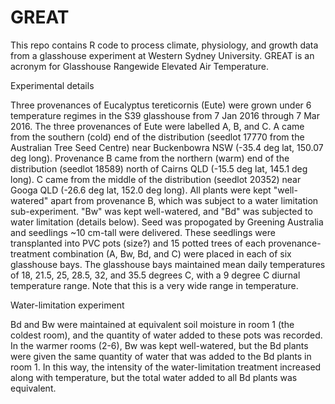 # GREAT
This repo contains R code to process climate, physiology, and growth data from a glasshouse experiment at Western Sydney University.
GREAT is an acronym for Glasshouse Rangewide Elevated Air Temperature. 

Experimental details

Three provenances of Eucalyptus tereticornis (Eute) were grown under 6 temperature regimes in the S39 glasshouse from 7 Jan 2016 through 7 Mar 2016. The three provenances of Eute were labelled A, B, and C. A came from the southern (cold) end of the distribution (seedlot 17770 from the Australian Tree Seed Centre) near Buckenbowra NSW (-35.4 deg lat, 150.07 deg long). Provenance B came from the northern (warm) end of the distribution (seedlot 18589) north of Cairns QLD (-15.5 deg lat, 145.1 deg long). C came from the middle of the distribution (seedlot 20352) near Googa QLD (-26.6 deg lat, 152.0 deg long). All plants were kept "well-watered" apart from provenance B, which was subject to a water limitation sub-experiment. "Bw" was kept well-watered, and "Bd" was subjected to water limitation (details below). Seed was propogated by Greening Australia and seedlings ~10 cm-tall were delivered. These seedlings were transplanted into PVC pots (size?) and 15 potted trees of each provenance-treatment combination (A, Bw, Bd, and C) were placed in each of six glasshouse bays. The glasshouse bays maintained mean daily temperatures of 18, 21.5, 25, 28.5, 32, and 35.5 degrees C, with a 9 degree C diurnal temperature range. Note that this is a very wide range in temperature.

Water-limitation experiment

Bd and Bw were maintained at equivalent soil moisture in room 1 (the coldest room), and the quantity of water added to these pots was recorded. In the warmer rooms (2-6), Bw was kept well-watered, but the Bd plants were given the same quantity of water that was added to the Bd plants in room 1. In this way, the intensity of the water-limitation treatment increased along with temperature, but the total water added to all Bd plants was equivalent. 
